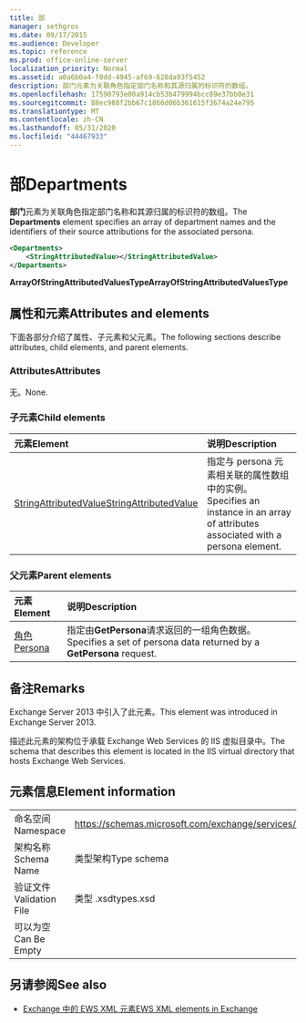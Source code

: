 ```yaml
---
title: 部
manager: sethgros
ms.date: 09/17/2015
ms.audience: Developer
ms.topic: reference
ms.prod: office-online-server
localization_priority: Normal
ms.assetid: a0a6b0a4-f0dd-4945-af69-628da93f5452
description: 部门元素为关联角色指定部门名称和其源归属的标识符的数组。
ms.openlocfilehash: 17590793e00a914cb53b479994bcc89e37bb0e31
ms.sourcegitcommit: 88ec988f2bb67c1866d06b361615f3674a24e795
ms.translationtype: MT
ms.contentlocale: zh-CN
ms.lasthandoff: 05/31/2020
ms.locfileid: "44467933"
---
```

# <a name="departments"></a><span data-ttu-id="ad9de-103">部</span><span class="sxs-lookup"><span data-stu-id="ad9de-103">Departments</span></span>

<span data-ttu-id="ad9de-104">**部门**元素为关联角色指定部门名称和其源归属的标识符的数组。</span><span class="sxs-lookup"><span data-stu-id="ad9de-104">The **Departments** element specifies an array of department names and the identifiers of their source attributions for the associated persona.</span></span> 
  
```XML
<Departments>
    <StringAttributedValue></StringAttributedValue>
</Departments>
```

 <span data-ttu-id="ad9de-105">**ArrayOfStringAttributedValuesType**</span><span class="sxs-lookup"><span data-stu-id="ad9de-105">**ArrayOfStringAttributedValuesType**</span></span>
## <a name="attributes-and-elements"></a><span data-ttu-id="ad9de-106">属性和元素</span><span class="sxs-lookup"><span data-stu-id="ad9de-106">Attributes and elements</span></span>

<span data-ttu-id="ad9de-107">下面各部分介绍了属性、子元素和父元素。</span><span class="sxs-lookup"><span data-stu-id="ad9de-107">The following sections describe attributes, child elements, and parent elements.</span></span>
  
### <a name="attributes"></a><span data-ttu-id="ad9de-108">Attributes</span><span class="sxs-lookup"><span data-stu-id="ad9de-108">Attributes</span></span>

<span data-ttu-id="ad9de-109">无。</span><span class="sxs-lookup"><span data-stu-id="ad9de-109">None.</span></span>
  
### <a name="child-elements"></a><span data-ttu-id="ad9de-110">子元素</span><span class="sxs-lookup"><span data-stu-id="ad9de-110">Child elements</span></span>

|<span data-ttu-id="ad9de-111">**元素**</span><span class="sxs-lookup"><span data-stu-id="ad9de-111">**Element**</span></span>|<span data-ttu-id="ad9de-112">**说明**</span><span class="sxs-lookup"><span data-stu-id="ad9de-112">**Description**</span></span>|
|:-----|:-----|
|[<span data-ttu-id="ad9de-113">StringAttributedValue</span><span class="sxs-lookup"><span data-stu-id="ad9de-113">StringAttributedValue</span></span>](stringattributedvalue.md) <br/> |<span data-ttu-id="ad9de-114">指定与 persona 元素相关联的属性数组中的实例。</span><span class="sxs-lookup"><span data-stu-id="ad9de-114">Specifies an instance in an array of attributes associated with a persona element.</span></span>  <br/> |
   
### <a name="parent-elements"></a><span data-ttu-id="ad9de-115">父元素</span><span class="sxs-lookup"><span data-stu-id="ad9de-115">Parent elements</span></span>

|<span data-ttu-id="ad9de-116">**元素**</span><span class="sxs-lookup"><span data-stu-id="ad9de-116">**Element**</span></span>|<span data-ttu-id="ad9de-117">**说明**</span><span class="sxs-lookup"><span data-stu-id="ad9de-117">**Description**</span></span>|
|:-----|:-----|
|[<span data-ttu-id="ad9de-118">角色</span><span class="sxs-lookup"><span data-stu-id="ad9de-118">Persona</span></span>](persona.md) <br/> |<span data-ttu-id="ad9de-119">指定由**GetPersona**请求返回的一组角色数据。</span><span class="sxs-lookup"><span data-stu-id="ad9de-119">Specifies a set of persona data returned by a **GetPersona** request.</span></span>  <br/> |
   
## <a name="remarks"></a><span data-ttu-id="ad9de-120">备注</span><span class="sxs-lookup"><span data-stu-id="ad9de-120">Remarks</span></span>

<span data-ttu-id="ad9de-121">Exchange Server 2013 中引入了此元素。</span><span class="sxs-lookup"><span data-stu-id="ad9de-121">This element was introduced in Exchange Server 2013.</span></span>
  
<span data-ttu-id="ad9de-122">描述此元素的架构位于承载 Exchange Web Services 的 IIS 虚拟目录中。</span><span class="sxs-lookup"><span data-stu-id="ad9de-122">The schema that describes this element is located in the IIS virtual directory that hosts Exchange Web Services.</span></span>
  
## <a name="element-information"></a><span data-ttu-id="ad9de-123">元素信息</span><span class="sxs-lookup"><span data-stu-id="ad9de-123">Element information</span></span>

|||
|:-----|:-----|
|<span data-ttu-id="ad9de-124">命名空间</span><span class="sxs-lookup"><span data-stu-id="ad9de-124">Namespace</span></span>  <br/> |https://schemas.microsoft.com/exchange/services/2006/types  <br/> |
|<span data-ttu-id="ad9de-125">架构名称</span><span class="sxs-lookup"><span data-stu-id="ad9de-125">Schema Name</span></span>  <br/> |<span data-ttu-id="ad9de-126">类型架构</span><span class="sxs-lookup"><span data-stu-id="ad9de-126">Type schema</span></span>  <br/> |
|<span data-ttu-id="ad9de-127">验证文件</span><span class="sxs-lookup"><span data-stu-id="ad9de-127">Validation File</span></span>  <br/> |<span data-ttu-id="ad9de-128">类型 .xsd</span><span class="sxs-lookup"><span data-stu-id="ad9de-128">types.xsd</span></span>  <br/> |
|<span data-ttu-id="ad9de-129">可以为空</span><span class="sxs-lookup"><span data-stu-id="ad9de-129">Can Be Empty</span></span>  <br/> ||
   
## <a name="see-also"></a><span data-ttu-id="ad9de-130">另请参阅</span><span class="sxs-lookup"><span data-stu-id="ad9de-130">See also</span></span>

- [<span data-ttu-id="ad9de-131">Exchange 中的 EWS XML 元素</span><span class="sxs-lookup"><span data-stu-id="ad9de-131">EWS XML elements in Exchange</span></span>](ews-xml-elements-in-exchange.md)

